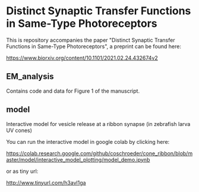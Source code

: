 # Distinct Synaptic Transfer Functions in Same-Type Photoreceptors

This is repository accompanies the paper "Distinct Synaptic Transfer Functions in Same-Type Photoreceptors", a preprint can be found here: 

https://www.biorxiv.org/content/10.1101/2021.02.24.432674v2


## EM_analysis

Contains code and data for Figure 1 of the manuscript.

## model
Interactive model for vesicle release at a ribbon synapse (in zebrafish larva UV cones)

You can run the interactive model in google colab by clicking here:

https://colab.research.google.com/github/coschroeder/cone_ribbon/blob/master/model/interactive_model_plotting/model_demo.ipynb

or as tiny url:

http://www.tinyurl.com/h3avl1ga



